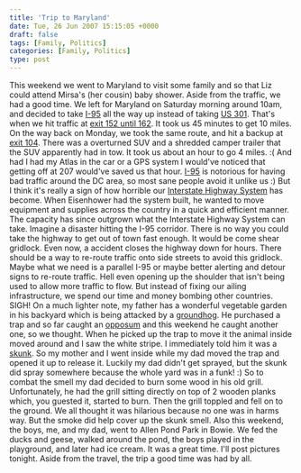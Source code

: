```yaml
---
title: 'Trip to Maryland'
date: Tue, 26 Jun 2007 15:15:05 +0000
draft: false
tags: [Family, Politics]
categories: [Family, Politics]
type: post
---
```


This weekend we went to Maryland to visit some family and so that Liz could attend Mirsa's (her cousin) baby shower. Aside from the traffic, we had a good time. We left for Maryland on Saturday morning around 10am, and decided to take [I-95](http://en.wikipedia.org/wiki/I-95) all the way up instead of taking [US 301](http://en.wikipedia.org/wiki/U.S._Route_301). That's when we hit traffic at [exit 152 until 162](http://maps.google.com/maps?f=q&hl=en&geocode=&q=&sll=37.84093,-77.45015&sspn=0.011642,0.013282&ie=UTF8&ll=38.632427,-77.270966&spn=0.184248,0.212517&z=12&om=1). It took us 45 minutes to get 10 miles. On the way back on Monday, we took the same route, and hit a backup at [exit 104](http://maps.google.com/maps?f=q&hl=en&geocode=&q=&sll=37.84093,-77.45015&sspn=0.011642,0.013282&ie=UTF8&ll=37.892196,-77.448807&spn=0.093068,0.106258&z=13&om=1). There was a overturned SUV and a shredded camper trailer that the SUV apparently had in tow. It took us about an hour to go 4 miles. :( And had I had my Atlas in the car or a GPS system I would've noticed that getting off at 207 would've saved us that hour. [I-95](http://en.wikipedia.org/wiki/I-95) is notorious for having bad traffic around the DC area, so most sane people avoid it unlike us :) But I think it's really a sign of how horrible our [Interstate Highway System](http://en.wikipedia.org/wiki/Interstate_Highway_System) has become. When Eisenhower had the system built, he wanted to move equipment and supplies across the country in a quick and efficient manner. The capacity has since outgrown what the Interstate Highway System can take. Imagine a disaster hitting the I-95 corridor. There is no way you could take the highway to get out of town fast enough. It would be come shear gridlock. Even now, a accident closes the highway down for hours. There should be a way to re-route traffic onto side streets to avoid this gridlock. Maybe what we need is a parallel I-95 or maybe better alerting and detour signs to re-route traffic. Hell even opening up the shoulder that isn't being used to allow more traffic to flow. But instead of fixing our ailing infrastructure, we spend our time and money bombing other countries. SIGH! On a much lighter note, my father has a wonderful vegetable garden in his backyard which is being attacked by a [groundhog](http://en.wikipedia.org/wiki/Groundhog). He purchased a trap and so far caught an [opposum](http://en.wikipedia.org/wiki/Opposum) and this weekend he caught another one, so we thought. When he picked up the trap to move it the animal inside moved around and I saw the white stripe. I immediately told him it was a [skunk](http://en.wikipedia.org/wiki/Skunk). So my mother and I went inside while my dad moved the trap and opened it up to release it. Luckily my dad didn't get sprayed, but the skunk did spray somewhere because the whole yard was in a funk! :) So to combat the smell my dad decided to burn some wood in his old grill. Unfortunately, he had the grill sitting directly on top of 2 wooden planks which, you guested it, started to burn. Then the grill toppled and fell on to the ground. We all thought it was hilarious because no one was in harms way. But the smoke did help cover up the skunk smell. Also this weekend, the boys, me, and my dad, went to Allen Pond Park in Bowie. We fed the ducks and geese, walked around the pond, the boys played in the playground, and later had ice cream. It was a great time. I'll post pictures tonight. Aside from the travel, the trip a good time was had by all.